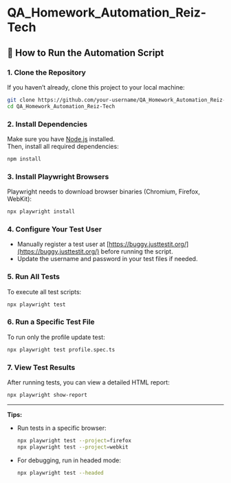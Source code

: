 # QA_Homework_Automation_Reiz-Tech

## 🚀 How to Run the Automation Script

### 1. Clone the Repository
If you haven’t already, clone this project to your local machine:
```sh
git clone https://github.com/your-username/QA_Homework_Automation_Reiz-Tech.git
cd QA_Homework_Automation_Reiz-Tech
```

### 2. Install Dependencies
Make sure you have [Node.js](https://nodejs.org/) installed.  
Then, install all required dependencies:
```sh
npm install
```

### 3. Install Playwright Browsers
Playwright needs to download browser binaries (Chromium, Firefox, WebKit):
```sh
npx playwright install
```

### 4. Configure Your Test User
- Manually register a test user at [https://buggy.justtestit.org/](https://buggy.justtestit.org/) before running the script.
- Update the username and password in your test files if needed.

### 5. Run All Tests
To execute all test scripts:
```sh
npx playwright test
```

### 6. Run a Specific Test File
To run only the profile update test:
```sh
npx playwright test profile.spec.ts
```

### 7. View Test Results
After running tests, you can view a detailed HTML report:
```sh
npx playwright show-report
```

---

**Tips:**
- Run tests in a specific browser:
  ```sh
  npx playwright test --project=firefox
  npx playwright test --project=webkit
  ```
- For debugging, run in headed mode:
  ```sh
  npx playwright test --headed
  ```
```